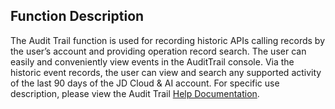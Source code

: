 ## Function Description

The Audit Trail function is used for recording historic APIs calling records by the user’s account and providing operation record search. The user can easily and conveniently view events in the AuditTrail console. Via the historic event records, the user can view and search any supported activity of the last 90 days of the JD Cloud & AI account. For specific use description, please view the Audit Trail [Help Documentation](https://docs.jdcloud.com/audit-trail/product-overview).


